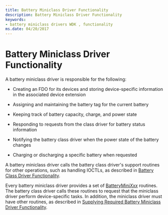 ```yaml
---
title: Battery Miniclass Driver Functionality
description: Battery Miniclass Driver Functionality
keywords:
- battery miniclass drivers WDK , functionality
ms.date: 04/20/2017
---
```


# Battery Miniclass Driver Functionality

A battery miniclass driver is responsible for the following:

- Creating an FDO for its devices and storing device-specific information in the associated device extension

- Assigning and maintaining the battery tag for the current battery

- Keeping track of battery capacity, charge, and power state

- Responding to requests from the class driver for battery status information

- Notifying the battery class driver when the power state of the battery changes

- Charging or discharging a specific battery when requested

A battery miniclass driver calls the battery class driver's support routines for other operations, such as handling IOCTLs, as described in [Battery Class Driver Functionality](battery-class-driver-functionality.md).

Every battery miniclass driver provides a set of [BatteryMini*Xxx*](/windows-hardware/drivers/ddi/_battery/) routines. The battery class driver calls these routines to request that the miniclass driver perform device-specific tasks. In addition, the miniclass driver must have other routines, as described in [Supplying Required Battery Miniclass Driver Functionality](supplying-required-battery-miniclass-driver-functionality.md).
